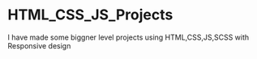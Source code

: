 # HTML_CSS_JS_Projects
I have made some biggner level projects using HTML,CSS,JS,SCSS with Responsive design 

